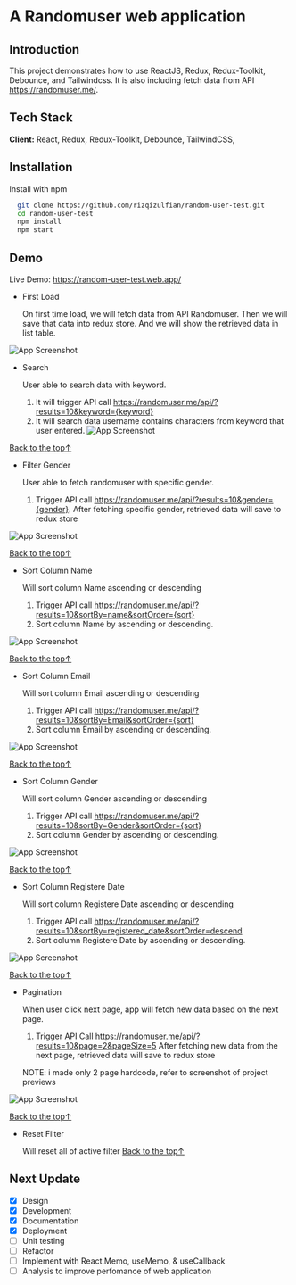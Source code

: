 
# A Randomuser web application

## Introduction
This project demonstrates how to use ReactJS, Redux, Redux-Toolkit, Debounce, and Tailwindcss. It is also including fetch data from API https://randomuser.me/.


## Tech Stack

**Client:** React, Redux, Redux-Toolkit, Debounce, TailwindCSS,


## Installation

Install with npm

```bash
  git clone https://github.com/rizqizulfian/random-user-test.git
  cd random-user-test
  npm install
  npm start
```
    
## Demo
Live Demo: https://random-user-test.web.app/

- First Load

    On first time load, we will fetch data from API Randomuser. Then we will 
    save that data into redux store. And we will show the retrieved data in list table.

![App Screenshot](https://i.imgur.com/8DZBYbA.png)

- Search

    User able to search data with keyword.
    1. It will trigger API call https://randomuser.me/api/?results=10&keyword={keyword}
    2. It will search data username contains characters from keyword that user entered.
![App Screenshot](https://i.imgur.com/jpXMflh.png)

[Back to the top↑](#Introduction)

- Filter Gender

    User able to fetch randomuser with specific gender.
    1. Trigger API call https://randomuser.me/api/?results=10&gender={gender}.
        After fetching specific gender, retrieved data will save to redux store

![App Screenshot](https://i.imgur.com/UG4WAaF.png)

[Back to the top↑](#Introduction)

- Sort Column Name

    Will sort column Name ascending or descending
    1. Trigger API call https://randomuser.me/api/?results=10&sortBy=name&sortOrder={sort}
    2. Sort column Name by ascending or descending.
    
![App Screenshot](https://i.imgur.com/m3gMH96.png)

[Back to the top↑](#Introduction)

- Sort Column Email

    Will sort column Email ascending or descending
    1. Trigger API call https://randomuser.me/api/?results=10&sortBy=Email&sortOrder={sort}
    2. Sort column Email by ascending or descending.
    
![App Screenshot](https://i.imgur.com/Z7NwQa1.png)

[Back to the top↑](#Introduction)

- Sort Column Gender

    Will sort column Gender ascending or descending
    1. Trigger API call https://randomuser.me/api/?results=10&sortBy=Gender&sortOrder={sort}
    2. Sort column Gender by ascending or descending.
    
![App Screenshot](https://i.imgur.com/HMP4LKN.png)

[Back to the top↑](#Introduction)

- Sort Column Registere Date

    Will sort column Registere Date ascending or descending
    1. Trigger API call https://randomuser.me/api/?results=10&sortBy=registered_date&sortOrder=descend
    2. Sort column Registere Date by ascending or descending.
    
![App Screenshot](https://i.imgur.com/KW7PJb8.png)

[Back to the top↑](#Introduction)

- Pagination

    When user click next page, app will fetch new data based on the next page.
    1. Trigger API Call https://randomuser.me/api/?results=10&page=2&pageSize=5
        After fetching new data from the next page, retrieved data will save to redux store

    
    NOTE: i made only 2 page hardcode, refer to screenshot of project previews

![App Screenshot](https://i.imgur.com/AZcGcU8.png)

[Back to the top↑](#Introduction)

- Reset Filter
    
    Will reset all of active filter
[Back to the top↑](#Introduction)
## Next Update

- [x]  Design
- [x]  Development
- [x]  Documentation
- [x]  Deployment
- [ ]  Unit testing
- [ ]  Refactor
- [ ]  Implement with React.Memo, useMemo, & useCallback
- [ ]  Analysis to improve perfomance of web application
